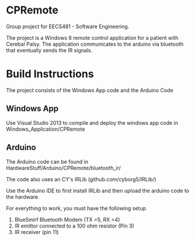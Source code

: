 CPRemote
========

Group project for EECS481 - Software Engineering. 

The project is a Windows 8 remote control application for a patient with Cerebal Palsy. The application communicates to the arduino via bluetooth that eventually sends the IR signals. 

Build Instructions 
==================
The project consists of the Windows App code and the Arduino Code 

Windows App
-----------
Use Visual Studio 2013 to compile and deploy the windows app code in Windows_Application/CPRemote

Arduino 
-------
The Arduino code can be found in HardwareStuff/Arduino/CPRemote/bluetooth_ir/

The code also uses an CY's IRLib (github.com/cyborg5/IRLib/)

Use the Arduino IDE to first install IRLib and then upload the arduino code to the hardware. 

For everything to work, you must have the following setup

1. BlueSmirf Bluetooth Modem (TX =5, RX =4) 
2. IR emittor connected to a 100 ohm resistor (Pin 3) 
3. IR receiver (pin 11) 



